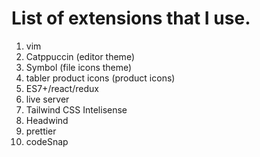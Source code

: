 # List of extensions that I use.

1. vim
2. Catppuccin (editor theme)
3. Symbol (file icons theme)
4. tabler product icons (product icons)
5. ES7+/react/redux
6. live server
7. Tailwind CSS Intelisense
8. Headwind
9. prettier
10. codeSnap
